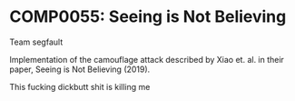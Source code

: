 # COMP0055: Seeing is Not Believing
Team segfault

Implementation of the camouflage attack described by Xiao et. al. in their paper, Seeing is Not Believing (2019).

This fucking dickbutt shit is killing me

